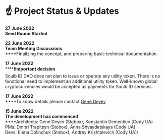 # ☝ Project Status & Updates

**27 June 2022**\
**Seed Round Started**

**22 June 2022**\
**Team Meeting Discussions**\
****Finalizing the concept, and preparing basic technical documentation.

**17 June 2022**\
****:exclamation:**Important decision**\
Soulb ID DAO does not plan to issue or operate any utility token. There is no functional need to implement an additional utility token. Well-known global cryptocurrencies would be accepted as payments for Soulb ID services.&#x20;

**17 June 2022**\
****To know details please contact [Gene Deyev](https://www.linkedin.com/in/deyev/)&#x20;

**15 June 2022**\
**The development has commenced**\
****Architects: Gene Deyev (Stobox), Konstantin Dementiev (Cody UA)\
PMs: Dmitri Trapitsyn (Stobox), Anna Shvaydetskaya (Cody UA)\
Devs: Elena Dolinchuk (Stobox), Andrey Krishtalevich (Cody UA)\
